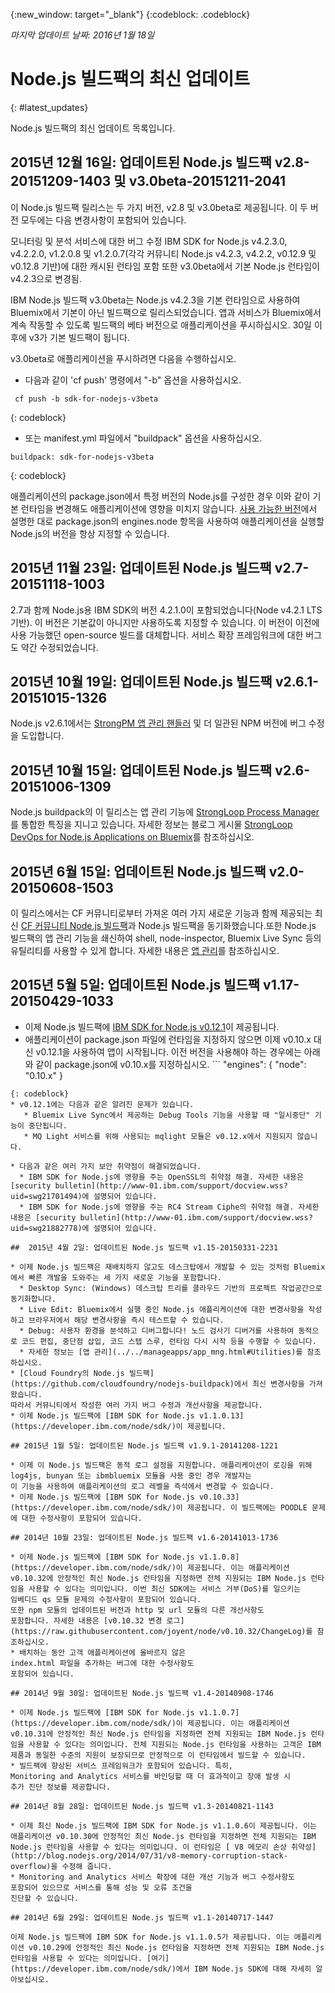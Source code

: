 {:new_window: target="_blank"}
{:codeblock: .codeblock}

*마지막 업데이트 날짜: 2016년 1월 18일*

# Node.js 빌드팩의 최신 업데이트
{: #latest_updates}

Node.js 빌드팩의 최신 업데이트 목록입니다.

## 2015년 12월 16일: 업데이트된 Node.js 빌드팩 v2.8-20151209-1403 및 v3.0beta-20151211-2041 

이 Node.js 빌드팩 릴리스는 두 가지 버전, v2.8 및 v3.0beta로 제공됩니다. 이 두 버전 모두에는 다음 변경사항이 포함되어 있습니다.

모니터링 및 분석 서비스에 대한 버그 수정
IBM SDK for Node.js v4.2.3.0, v4.2.2.0, v1.2.0.8 및 v1.2.0.7(각각 커뮤니티 Node.js v4.2.3, v4.2.2, v0.12.9 및 v0.12.8 기반)에 대한 캐시된 런타임 포함
또한 v3.0beta에서 기본 Node.js 런타임이 v4.2.3으로 변경됨. 

IBM Node.js 빌드팩 v3.0beta는 Node.js v4.2.3을 기본 런타임으로 사용하여 Bluemix에서 기본이 아닌 빌드팩으로 릴리스되었습니다. 앱과 서비스가 Bluemix에서 계속 작동할 수 있도록 빌드팩의 베타 버전으로 애플리케이션을 푸시하십시오. 30일 이후에 v3가 기본 빌드팩이 됩니다.

v3.0beta로 애플리케이션을 푸시하려면 다음을 수행하십시오.

* 다음과 같이 'cf push' 명령에서 "-b" 옵션을 사용하십시오.
```
 cf push -b sdk-for-nodejs-v3beta
```
{: codeblock}
* 또는 manifest.yml 파일에서 "buildpack" 옵션을 사용하십시오.
```
buildpack: sdk-for-nodejs-v3beta
```
{: codeblock}

애플리케이션의 package.json에서 특정 버전의 Node.js를 구성한 경우
이와 같이 기본 런타임을 변경해도 애플리케이션에 영향을 미치지 않습니다. [사용 가능한
버전](index.html#available_versions)에서 설명한 대로 package.json의 engines.node 항목을 사용하여 애플리케이션을 실행할 Node.js의 버전을 항상 지정할 수 있습니다. 

## 2015년 11월 23일: 업데이트된 Node.js 빌드팩 v2.7-20151118-1003

2.7과 함께 Node.js용 IBM SDK의 버전 4.2.1.0이 포함되었습니다(Node v4.2.1 LTS 기반).
이 버전은 기본값이 아니지만 사용하도록 지정할 수 있습니다. 이 버전이 이전에 사용 가능했던 open-source
빌드를 대체합니다. 서비스 확장 프레임워크에 대한 버그도 약간
수정되었습니다.

## 2015년 10월 19일: 업데이트된 Node.js 빌드팩 v2.6.1-20151015-1326

Node.js v2.6.1에서는 [StrongPM 앱
관리 핸들러](https://developer.ibm.com/bluemix/2015/10/15/strongloop-devops-on-bluemix/) 및 더 일관된 NPM 버전에 버그 수정을 도입합니다.

## 2015년 10월 15일: 업데이트된 Node.js 빌드팩 v2.6-20151006-1309

Node.js buildpack의 이 릴리스는 앱 관리 기능에 [StrongLoop Process Manager](https://strong-pm.io)를 통합한 특징을 지니고 있습니다.
자세한 정보는 블로그 게시물 [StrongLoop DevOps for Node.js Applications on Bluemix](https://developer.ibm.com/bluemix/2015/10/15/strongloop-devops-on-bluemix/)를 참조하십시오.

## 2015년 6월 15일: 업데이트된 Node.js 빌드팩 v2.0-20150608-1503

이 릴리스에서는 CF 커뮤니티로부터 가져온 여러 가지 새로운 기능과 함께 제공되는 최신 [CF 커뮤니티
Node.js 빌드팩](https://github.com/cloudfoundry/nodejs-buildpack)과 Node.js 빌드팩을 동기화했습니다.또한 Node.js 빌드팩의 앱 관리 기능을 쇄신하여 shell, node-inspector, Bluemix Live Sync 등의 유틸리티를 사용할 수 있게 합니다. 자세한 내용은 [앱 관리](../../manageapps/app_mng.html)를 참조하십시오. 

## 2015년 5월 5일: 업데이트된 Node.js 빌드팩 v1.17-20150429-1033

* 이제 Node.js 빌드팩에 [IBM SDK for Node.js v0.12.1](https://developer.ibm.com/node/sdk/)이 제공됩니다. 
* 애플리케이션이 package.json 파일에 런타임을 지정하지 않으면 이제 v0.10.x 대신 v0.12.1을 사용하여 앱이 시작됩니다. 이전 버전을 사용해야 하는 경우에는 아래와 같이 package.json에 v0.10.x를 지정하십시오. ```
   "engines": {
"node": "0.10.x"
}
```
{: codeblock}
* v0.12.1에는 다음과 같은 알려진 문제가 있습니다.
   * Bluemix Live Sync에서 제공하는 Debug Tools 기능을 사용할 때 "일시중단" 기능이 중단됩니다.
   * MQ Light 서비스를 위해 사용되는 mqlight 모듈은 v0.12.x에서 지원되지 않습니다.

* 다음과 같은 여러 가지 보안 취약점이 해결되었습니다.
  * IBM SDK for Node.js에 영향을 주는 OpenSSL의 취약점 해결. 자세한 내용은 [security bulletin](http://www-01.ibm.com/support/docview.wss?uid=swg21701494)에 설명되어 있습니다. 
  * IBM SDK for Node.js에 영향을 주는 RC4 Stream Ciphe의 취약점 해결. 자세한 내용은 [security bulletin](http://www-01.ibm.com/support/docview.wss?uid=swg21882778)에 설명되어 있습니다. 

##  2015년 4월 2일: 업데이트된 Node.js 빌드팩 v1.15-20150331-2231

* 이제 Node.js 빌드팩은 재배치하지 않고도 데스크탑에서 개발할 수 있는 것처럼 Bluemix에서 빠른 개발을 도와주는 세 가지 새로운 기능을 포함합니다.
  * Desktop Sync: (Windows) 데스크탑 트리를 클라우드 기반의 프로젝트 작업공간으로 동기화합니다. 
  * Live Edit: Bluemix에서 실행 중인 Node.js 애플리케이션에 대한 변경사항을 작성하고 브라우저에서 해당 변경사항을 즉시 테스트할 수 있습니다. 
  * Debug: 사용자 환경을 분석하고 디버그합니다! 노드 검사기 디버거를 사용하여 동적으로 코드 편집, 중단점 삽입, 코드 스텝 스루, 런타임 다시 시작 등을 수행할 수 있습니다.
  * 자세한 정보는 [앱 관리](../../manageapps/app_mng.html#Utilities)를 참조하십시오. 
* [Cloud Foundry의 Node.js 빌드팩](https://github.com/cloudfoundry/nodejs-buildpack)에서 최신 변경사항을 가져왔습니다.
따라서 커뮤니티에서 작성한 여러 가지 버그 수정과 개선사항을 제공합니다.
* 이제 Node.js 빌드팩에 [IBM SDK for Node.js v1.1.0.13](https://developer.ibm.com/node/sdk/)이 제공됩니다. 

## 2015년 1월 5일: 업데이트된 Node.js 빌드팩 v1.9.1-20141208-1221

* 이제 이 Node.js 빌드팩은 동적 로그 설정을 지원합니다. 애플리케이션이 로깅을 위해 log4js, bunyan 또는 ibmbluemix 모듈을 사용 중인 경우 개발자는
이 기능을 사용하여 애플리케이션의 로그 레벨을 즉석에서 변경할 수 있습니다.
* 이제 Node.js 빌드팩에 [IBM SDK for Node.js v0.10.33](https://developer.ibm.com/node/sdk/)이 제공됩니다. 이 빌드팩에는 POODLE 문제에 대한 수정사항이 포함되어 있습니다.

## 2014년 10월 23일: 업데이트된 Node.js 빌드팩 v1.6-20141013-1736

* 이제 Node.js 빌드팩에 [IBM SDK for Node.js v1.1.0.8](https://developer.ibm.com/node/sdk/)이 제공됩니다. 이는 애플리케이션 v0.10.32에 안정적인 최신 Node.js 런타임을 지정하면 전체 지원되는 IBM Node.js 런타임을 사용할 수 있다는 의미입니다. 이번 최신 SDK에는 서비스 거부(DoS)를 일으키는
임베디드 qs 모듈 문제의 수정사항이 포함되어 있습니다.
또한 npm 모듈의 업데이트된 버전과 http 및 url 모듈의 다른 개선사항도
포함합니다. 자세한 내용은 [v0.10.32 변경 로그](https://raw.githubusercontent.com/joyent/node/v0.10.32/ChangeLog)를 참조하십시오. 
* 배치하는 동안 고객 애플리케이션에 올바르지 않은
index.html 파일을 추가하는 버그에 대한 수정사항도
포함되어 있습니다.

## 2014년 9월 30일: 업데이트된 Node.js 빌드팩 v1.4-20140908-1746

* 이제 Node.js 빌드팩에 [IBM SDK for Node.js v1.1.0.7](https://developer.ibm.com/node/sdk/)이 제공됩니다. 이는 애플리케이션 v0.10.31에 안정적인 최신 Node.js 런타임을 지정하면 전체 지원되는 IBM Node.js 런타임을 사용할 수 있다는 의미입니다. 전체 지원되는 Node.js 런타임을 사용하는 고객은 IBM 제품과 동일한 수준의 지원이 보장되므로 안정적으로 이 런타임에서 빌드할 수 있습니다. 
* 빌드팩에 향상된 서비스 프레임워크가 포함되어 있습니다. 특히,
Monitoring and Analytics 서비스를 바인딩할 때 더 효과적이고 장애 발생 시
추가 진단 정보를 제공합니다.

## 2014년 8월 28일: 업데이트된 Node.js 빌드팩 v1.3-20140821-1143

* 이제 최신 Node.js 빌드팩에 IBM SDK for Node.js v1.1.0.6이 제공됩니다. 이는 애플리케이션 v0.10.30에 안정적인 최신 Node.js 런타임을 지정하면 전체 지원되는 IBM Node.js 런타임을 사용할 수 있다는 의미입니다. 이 런타임은 [ V8 메모리 손상 취약성](http://blog.nodejs.org/2014/07/31/v8-memory-corruption-stack-overflow)을 수정해 줍니다.
* Monitoring and Analytics 서비스 확장에 대한 개선 기능과 버그 수정사항도
포함되어 있으므로 서비스를 통해 성능 및 오류 조건을
진단할 수 있습니다. 

## 2014년 6월 29일: 업데이트된 Node.js 빌드팩 v1.1-20140717-1447

이제 Node.js 빌드팩에 IBM SDK for Node.js v1.1.0.5가 제공됩니다. 이는 애플리케이션 v0.10.29에 안정적인 최신 Node.js 런타임을 지정하면 전체 지원되는 IBM Node.js 런타임을 사용할 수 있다는 의미입니다. [여기](https://developer.ibm.com/node/sdk/)에서 IBM Node.js SDK에 대해 자세히 알아보십시오. 

